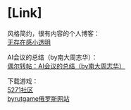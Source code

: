 # [Link]

风格简约，很有内容的个人博客：  
[无存在感小透明](https://ry.huaji.store/)

AI会议的总结（by南大周志华）：  
[偶尔转帖：AI会议的总结（by南大周志华）](https://www.cnblogs.com/yymn/p/4589624.html)


下载游戏：  
[5271社区](https://www.xxx5217.com/)  
[byrutgame俄罗斯网站](https://byrutgame.org/)




 


